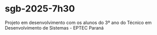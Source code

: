 # sgb-2025-7h30
Projeto em desenvolvimento com os alunos do 3º ano do Técnico em Desenvolvimento de Sistemas - EPTEC Paraná
